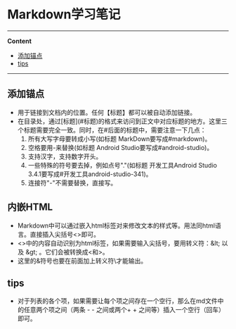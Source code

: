 
# Markdown学习笔记


---
**Content**

- [添加锚点](#添加锚点)
- [tips](#tips)

---

## **添加锚点**

- 用于链接到文档内的位置。任何【标题】都可以被自动添加链接。
- 在目录处，通过\[标题\](\#标题)的格式来访问到正文中对应标题的地方。这里三个标题需要完全一致。同时，在\#后面的标题中，需要注意一下几点：
    1. 所有大写字母要转成小写(如标题 MarkDown要写成\#markdown)。
    2. 空格要用\-来替换(如标题 Android Studio要写成\#android-studio)。
    3. 支持汉字，支持数字开头。
    4. 一些特殊的符号要去掉，例如点号"."(如标题 开发工具Android Studio 3.4.1要写成\#开发工具android-studio-341)。
    5. 连接符"\-"不需要替换，直接写。

## **内嵌HTML**
- Markdown中可以通过嵌入html标签对来修改文本的样式等。用法同html语言。直接插入尖括号<>即可。
- <>中的内容自动识别为html标签，如果需要输入尖括号，要用转义符：\&lt; 以及 \&gt; 。它们会被转换成<和>。
- 这里的&符号也要在前面加上转义符\才能输出。

## **tips**


- 对于列表的各个项，如果需要让每个项之间存在一个空行，那么在md文件中的任意两个项之间（两条 - - 之间或两个+ + 之间等）插入一个空行（回车）即可。